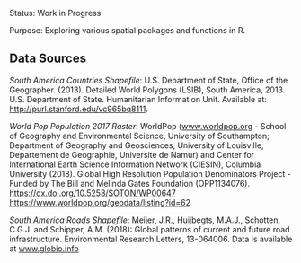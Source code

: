 Status: Work in Progress

Purpose: Exploring various spatial packages and functions in R.

## **Data Sources**
*South America Countries Shapefile*: U.S. Department of State, Office of the Geographer. (2013). Detailed World Polygons (LSIB), South America, 2013. U.S. Department of State. Humanitarian Information Unit. Available at: http://purl.stanford.edu/vc965bq8111.

*World Pop Population 2017 Raster*: WorldPop (www.worldpop.org - School of Geography and Environmental Science, University of Southampton; Department of Geography and Geosciences, University of Louisville; Departement de Geographie, Universite de Namur) and Center for International Earth Science Information Network (CIESIN), Columbia University (2018). Global High Resolution Population Denominators Project - Funded by The Bill and Melinda Gates Foundation (OPP1134076). https://dx.doi.org/10.5258/SOTON/WP00647
https://www.worldpop.org/geodata/listing?id=62

*South America Roads Shapefile*: Meijer, J.R., Huijbegts, M.A.J., Schotten, C.G.J. and Schipper, A.M. (2018): Global patterns of current and future road infrastructure. Environmental Research Letters, 13-064006. Data is available at www.globio.info
